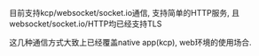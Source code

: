 目前支持kcp/websocket/socket.io通信, 支持简单的HTTP服务, 且websocket/socket.io/HTTP均已经支持TLS

这几种通信方式大致上已经覆盖native app(kcp), web环境的使用场合.
